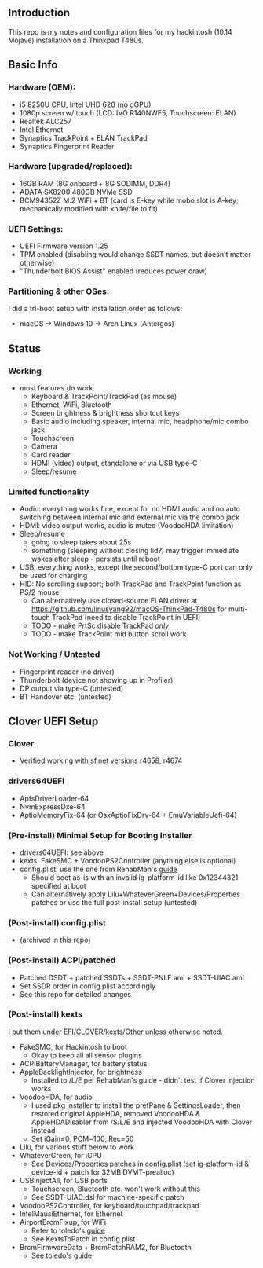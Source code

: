 ## Introduction

This repo is my notes and configuration files for my hackintosh (10.14 Mojave) installation on a Thinkpad T480s.

## Basic Info

### Hardware (OEM):

* i5 8250U CPU, Intel UHD 620 (no dGPU)
* 1080p screen w/ touch (LCD: IVO R140NWF5, Touchscreen: ELAN)
* Realtek ALC257
* Intel Ethernet
* Synaptics TrackPoint + ELAN TrackPad
* Synaptics Fingerprint Reader

### Hardware (upgraded/replaced):

* 16GB RAM (8G onboard + 8G SODIMM, DDR4)
* ADATA SX8200 480GB NVMe SSD
* BCM94352Z M.2 WiFi + BT (card is E-key while mobo slot is A-key; mechanically modified with knife/file to fit)

### UEFI Settings:

* UEFI Firmware version 1.25
* TPM enabled (disabling would change SSDT names, but doesn't matter otherwise)
* "Thunderbolt BIOS Assist" enabled (reduces power draw)

### Partitioning & other OSes:

I did a tri-boot setup with installation order as follows:

* macOS -> Windows 10 -> Arch Linux (Antergos)

## Status

### Working
* most features do work
  * Keyboard & TrackPoint/TrackPad (as mouse)
  * Ethernet, WiFi, Bluetooth
  * Screen brightness & brightness shortcut keys
  * Basic audio including speaker, internal mic, headphone/mic combo jack
  * Touchscreen
  * Camera
  * Card reader
  * HDMI (video) output, standalone or via USB type-C
  * Sleep/resume

### Limited functionality

* Audio: everything works fine, except for no HDMI audio and no auto switching between internal mic and external mic via the combo jack
* HDMI: video output works, audio is muted (VoodooHDA limitation)
* Sleep/resume
  * going to sleep takes about 25s
  * something (sleeping without closing lid?) may trigger immediate wakes after sleep - persists until reboot
* USB: everything works, except the second/bottom type-C port can only be used for charging
* HID: No scrolling support; both TrackPad and TrackPoint function as PS/2 mouse
  * Can alternatively use closed-source ELAN driver at https://github.com/linusyang92/macOS-ThinkPad-T480s for multi-touch TrackPad (need to disable TrackPoint in UEFI)
  * TODO - make PrtSc disable TrackPad _only_
  * TODO - make TrackPoint mid button scroll work

### Not Working / Untested

* Fingerprint reader (no driver)
* Thunderbolt (device not showing up in Profiler)
* DP output via type-C (untested)
* BT Handover etc. (untested)

## Clover UEFI Setup

### Clover

* Verified working with sf.net versions r4658, r4674

### drivers64UEFI

* ApfsDriverLoader-64
* NvmExpressDxe-64
* AptioMemoryFix-64 (or OsxAptioFixDrv-64 + EmuVariableUefi-64)

### (Pre-install) Minimal Setup for Booting Installer

* drivers64UEFI: see above
* kexts: FakeSMC + VoodooPS2Controller (anything else is optional)
* config.plist: use the one from RehabMan's [guide](https://www.tonymacx86.com/threads/guide-booting-the-os-x-installer-on-laptops-with-clover.148093/)
  * Should boot as-is with an invalid ig-platform-id like 0x12344321 specified at boot
  * Can alternatively apply Lilu+WhateverGreen+Devices/Properties patches or use the full post-install setup (untested)

### (Post-install) config.plist

* (archived in this repo)

### (Post-install) ACPI/patched
* Patched DSDT + patched SSDTs + SSDT-PNLF.aml + SSDT-UIAC.aml
* Set SSDR order in config.plist accordingly
* See this repo for detailed changes

### (Post-install) kexts

I put them under EFI/CLOVER/kexts/Other unless otherwise noted.

* FakeSMC, for Hackintosh to boot
  * Okay to keep all all sensor plugins
* ACPIBatteryManager, for battery status
* AppleBacklightInjector, for brightness
  * Installed to /L/E per RehabMan's guide - didn't test if Clover injection works
* VoodooHDA, for audio
  * I used pkg installer to install the prefPane & SettingsLoader, then restored original AppleHDA, removed VoodooHDA & AppleHDADisabler from /S/L/E and injected VoodooHDA with Clover instead
  * Set iGain=0, PCM=100, Rec=50
* Lilu, for various stuff below to work
* WhateverGreen, for iGPU
  * See Devices/Properties patches in config.plist (set ig-platform-id & device-id + patch for 32MB DVMT-prealloc)
* USBInjectAll, for USB ports
  * Touchscreen, Bluetooth etc. won't work without this
  * See SSDT-UIAC.dsl for machine-specific patch
* VoodooPS2Controller, for keyboard/touchpad/trackpad
* IntelMausiEthernet, for Ethernet
* AirportBrcmFixup, for WiFi
  * Refer to toledo's [guide](https://www.tonymacx86.com/threads/broadcom-wifi-bluetooth-guide.242423/)
  * See KextsToPatch in config.plist
* BrcmFirmwareData + BrcmPatchRAM2, for Bluetooth
  * See toledo's guide
